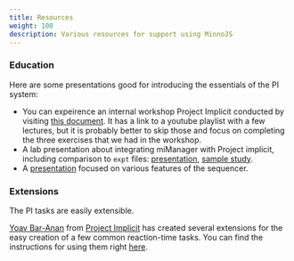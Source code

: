 ```yaml
---
title: Resources
weight: 100
description: Various resources for support using MinnoJS
---
```


### Education

Here are some presentations good for introducing the essentials of the PI system:

* You can expeirence an internal workshop Project Implicit conducted by visiting [this document](https://docs.google.com/document/d/1bDJYaNuVKaABL26SANU0U4EOSFOHF4RkOUT-fLzhCBQ/edit). It has a link to a youtube playlist with a few lectures, but it is probably better to skip those and focus on completing the three exercises that we had in the workshop. 
* A lab presentation about integrating miManager with Project implicit, including comparison to `expt` files: [presentation](http://slides.com/andydzik/deck), [sample study](https://dw2.psyc.virginia.edu/implicit/showfiles.jsp?user=andy&study=sample/pimanager).
* A [presentation](http://eladzlot.github.io/pi-presentations/basics.html) focused on various features of the sequencer.

### Extensions

The PI tasks are easily extensible.

[Yoav Bar-Anan](http://www.bgu.ac.il/~baranany/) from [Project Implicit](https://implicit.harvard.edu/implicit/aboutus.html)
has created several extensions for the easy creation of a few common reaction-time tasks. 
You can find the instructions for using them right [here](https://git.io/JvE5H).
